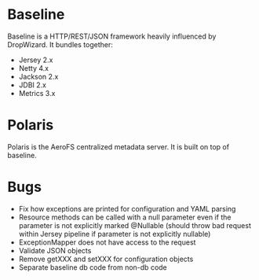 # Baseline

Baseline is a HTTP/REST/JSON framework heavily influenced by DropWizard.
It bundles together:

* Jersey 2.x
* Netty 4.x
* Jackson 2.x
* JDBI 2.x
* Metrics 3.x

# Polaris

Polaris is the AeroFS centralized metadata server. It is built on top of baseline.

# Bugs

* Fix how exceptions are printed for configuration and YAML parsing
* Resource methods can be called with a null parameter even if the parameter is not explicitly marked @Nullable
  (should throw bad request within Jersey pipeline if parameter is not explicitly nullable)
* ExceptionMapper does not have access to the request
* Validate JSON objects
* Remove getXXX and setXXX for configuration objects
* Separate baseline db code from non-db code
